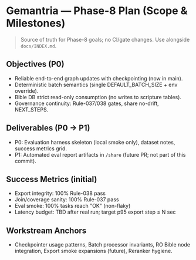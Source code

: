 # Gemantria — Phase-8 Plan (Scope & Milestones)

> Source of truth for Phase-8 goals; no CI/gate changes. Use alongside `docs/INDEX.md`.

## Objectives (P0)
- Reliable end-to-end graph updates with checkpointing (now in main).
- Deterministic batch semantics (single DEFAULT_BATCH_SIZE + env override).
- Bible DB strict read-only consumption (no writes to scripture tables).
- Governance continuity: Rule-037/038 gates, share no-drift, NEXT_STEPS.

## Deliverables (P0 → P1)
- P0: Evaluation harness skeleton (local smoke only), dataset notes, success metrics grid.
- P1: Automated eval report artifacts in `/share` (future PR; not part of this commit).

## Success Metrics (initial)
- Export integrity: 100% Rule-038 pass
- Join/coverage sanity: 100% Rule-037 pass
- Eval smoke: 100% tasks reach "OK" (non-flaky)
- Latency budget: TBD after real run; target p95 export step ≤ N sec

## Workstream Anchors
- Checkpointer usage patterns, Batch processor invariants, RO Bible node integration, Export smoke expansions (future), Reranker hygiene.
